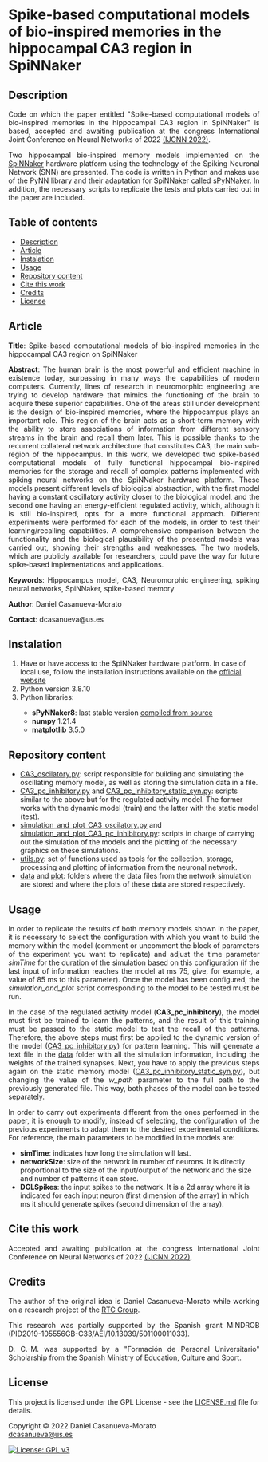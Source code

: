 # Spike-based computational models of bio-inspired memories in the hippocampal CA3 region in SpiNNaker

<h2 name="Description">Description</h2>
<p align="justify">
Code on which the paper entitled "Spike-based computational models of bio-inspired memories in the hippocampal CA3 region in SpiNNaker" is based, accepted and awaiting publication at the congress International Joint Conference on Neural Networks of 2022 <a href="https://wcci2022.org/call-for-papers/">(IJCNN 2022)</a>. 
</p>
<p align="justify">
Two hippocampal bio-inspired memory models implemented on the <a href="https://apt.cs.manchester.ac.uk/projects/SpiNNaker/">SpiNNaker</a> hardware platform using the technology of the Spiking Neuronal Network (SNN) are presented. The code is written in Python and makes use of the PyNN library and their adaptation for SpiNNaker called <a href="https://www.google.com/url?sa=t&rct=j&q=&esrc=s&source=web&cd=&cad=rja&uact=8&ved=2ahUKEwjaxOCWhrn3AhVL1BoKHVtQDvsQFnoECAkQAQ&url=https%3A%2F%2Fgithub.com%2FSpiNNakerManchester%2FsPyNNaker&usg=AOvVaw3e3TBMJ-08yBqtsKza_RiE">sPyNNaker</a>. In addition, the necessary scripts to replicate the tests and plots carried out in the paper are included.
</p>

<h2>Table of contents</h2>
<p align="justify">
<ul>
<li><a href="#Description">Description</a></li>
<li><a href="#Article">Article</a></li>
<li><a href="#Instalation">Instalation</a></li>
<li><a href="#Usage">Usage</a></li>
<li><a href="#RepositoryContent">Repository content</a></li>
<li><a href="#CiteThisWork">Cite this work</a></li>
<li><a href="#Credits">Credits</a></li>
<li><a href="#License">License</a></li>
</ul>
</p>


<h2 name="Article">Article</h2>
<p align="justify">
<strong>Title</strong>: Spike-based computational models of bio-inspired memories in the hippocampal CA3 region on SpiNNaker
</p>
<p align="justify">
<strong>Abstract</strong>: The human brain is the most powerful and efficient machine in existence today, surpassing in many ways the capabilities of modern computers. Currently, lines of research in neuromorphic engineering are trying to develop hardware that mimics the functioning of the brain to acquire these superior capabilities. One of the areas still under development is the design of bio-inspired memories, where the hippocampus plays an important role. This region of the brain acts as a short-term memory with the ability to store associations of information from different sensory streams in the brain and recall them later. This is possible thanks to the recurrent collateral network architecture that constitutes CA3, the main sub-region of the hippocampus. In this work, we developed two spike-based computational models of fully functional hippocampal bio-inspired memories for the storage and recall of complex patterns implemented with spiking neural networks on the SpiNNaker hardware platform. These models present different levels of biological abstraction, with the first model having a constant oscillatory activity closer to the biological model, and the second one having an energy-efficient regulated activity, which, although it is still bio-inspired, opts for a more functional approach. Different experiments were performed for each of the models, in order to test their learning/recalling capabilities. A comprehensive comparison between the functionality and the biological plausibility of the presented models was carried out, showing their strengths and weaknesses. The two models, which are publicly available for researchers, could pave the way for future spike-based implementations and applications.
</p>
<p align="justify">
<strong>Keywords</strong>: Hippocampus model, CA3, Neuromorphic engineering, spiking neural networks, SpiNNaker, spike-based memory
</p>
<p align="justify">
<strong>Author</strong>: Daniel Casanueva-Morato
</p>
<p align="justify">
<strong>Contact</strong>: dcasanueva@us.es
</p>


<h2 name="Instalation">Instalation</h2>
<p align="justify">
<ol>
	<li>Have or have access to the SpiNNaker hardware platform. In case of local use, follow the installation instructions available on the <a href="http://spinnakermanchester.github.io/spynnaker/6.0.0/index.html">official website</a></li>
	<li>Python version 3.8.10</li>
	<li>Python libraries:</li>
	<ul>
		<li><strong>sPyNNaker8</strong>: last stable version <a href="http://spinnakermanchester.github.io/development/gitinstall.html">compiled from source</a></li>
		<li><strong>numpy</strong> 1.21.4</li>
		<li><strong>matplotlib</strong> 3.5.0</li>
	</ul>
</ol>
</p>


<h2 name="RepositoryContent">Repository content</h3>
<p align="justify">
<ul>
  <li><a href="CA3_oscilatory.py">CA3_oscilatory.py</a>: script responsible for building and simulating the oscillating memory model, as well as storing the simulation data in a file.</li>
  <li><a href="CA3_pc_inhibitory.py">CA3_pc_inhibitory.py</a> and <a href="CA3_pc_inhibitory_static_syn.py">CA3_pc_inhibitory_static_syn.py</a>: scripts similar to the above but for the regulated activity model. The former works with the dynamic model (train) and the latter with the static model (test).</li>
  <li><a href="simulation_and_plot_CA3_oscilatory.py">simulation_and_plot_CA3_oscilatory.py</a> and <a href="simulation_and_plot_CA3_pc_inhibitory.py">simulation_and_plot_CA3_pc_inhibitory.py</a>: scripts in charge of carrying out the simulation of the models and the plotting of the necessary graphics on these simulations.</li>
  <li><a href="utils.py">utils.py</a>: set of functions used as tools for the collection, storage, processing and plotting of information from the neuronal network.</li>
  <li><a href="data/">data</a> and <a href="plot/">plot</a>: folders where the data files from the network simulation are stored and where the plots of these data are stored respectively.</li>
</ul>
</p>


<h2 name="Usage">Usage</h2>
<p align="justify">
In order to replicate the results of both memory models shown in the paper, it is necessary to select the configuration with which you want to build the memory within the model (comment or uncomment the block of parameters of the experiment you want to replicate) and adjust the time parameter <em>simTime</em> for the duration of the simulation based on this configuration (if the last input of information reaches the model at ms 75, give, for example, a value of 85 ms to this parameter). Once the model has been configured, the <em>simulation_and_plot</em> script corresponding to the model to be tested must be run.
</p>
<p align="justify">
In the case of the regulated activity model (<strong>CA3_pc_inhibitory</strong>), the model must first be trained to learn the patterns, and the result of this training must be passed to the static model to test the recall of the patterns. Therefore, the above steps must first be applied to the dynamic version of the model (<a href="CA3_pc_inhibitory.py">CA3_pc_inhibitory.py</a>) for pattern learning. This will generate a text file in the <a href="data/">data</a> folder with all the simulation information, including the weights of the trained synapses. Next, you have to apply the previous steps again on the static memory model (<a href="CA3_pc_inhibitory_static_syn.py">CA3_pc_inhibitory_static_syn.py</a>), but changing the value of the <em>w_path</em> parameter to the full path to the previously generated file. This way, both phases of the model can be tested separately.
</p>
<p align="justify">
In order to carry out experiments different from the ones performed in the paper, it is enough to modify, instead of selecting, the configuration of the previous experiments to adapt them to the desired experimental conditions. For reference, the main parameters to be modified in the models are: 
</p>
<p align="justify">
<ul>
  <li><strong>simTime</strong>: indicates how long the simulation will last.</li>
  <li><strong>networkSize</strong>: size of the network in number of neurons. It is directly proportional to the size of the input/output of the network and the size and number of patterns it can store.</li>
  <li><strong>DGLSpikes</strong>: the input spikes to the network. It is a 2d array where it is indicated for each input neuron (first dimension of the array) in which ms it should generate spikes (second dimension of the array).</li>
</ul>
</p>


<h2 name="CiteThisWork">Cite this work</h2>
<p align="justify">
Accepted and awaiting publication at the congress International Joint Conference on Neural Networks of 2022 <a href="https://wcci2022.org/call-for-papers/">(IJCNN 2022)</a>. 
</p>


<h2 name="Credits">Credits</h2>
<p align="justify">
The author of the original idea is Daniel Casanueva-Morato while working on a research project of the <a href="http://www.rtc.us.es/">RTC Group</a>.
</p>
<p align="justify">
This research was partially supported by the Spanish grant MINDROB (PID2019-105556GB-C33/AEI/10.13039/501100011033). 
</p>
<p align="justify">
D. C.-M. was supported by a "Formación de Personal Universitario" Scholarship from the Spanish Ministry of Education, Culture and Sport.
</p>


<h2 name="License">License</h2>
<p align="justify">
This project is licensed under the GPL License - see the <a href="https://github.com/dancasmor/Spike-based-computational-models-of-bio-inspired-memories-in-the-hippocampal-CA3-region-in-SpiNNaker/blob/main/LICENSE">LICENSE.md</a> file for details.
</p>
<p align="justify">
Copyright © 2022 Daniel Casanueva-Morato<br>  
<a href="mailto:dcasanueva@us.es">dcasanueva@us.es</a>
</p>

[![License: GPL v3](https://img.shields.io/badge/License-GPL%20v3-blue.svg)](http://www.gnu.org/licenses/gpl-3.0)